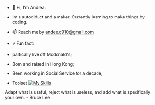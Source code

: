 - 👋 Hi, I’m Andrea.
- Im a autodiduct and a maker. Currently learning to make things by coding.
- 📫 Reach me by andee.c910@gmail.com
- ⚡ Fun fact:
- partically live off Mcdonald's;
- Born and raised in Hong Kong;
- Been working in Social Service for a decade;

- Toolset
[![My Skills](https://skillicons.dev/icons?i=html,js,css,jquery,react,redux,vue,ts,wordpress,figma)](https://skillicons.dev)

Adapt what is useful, reject what is useless, and add what is specifically your own. - Bruce Lee
